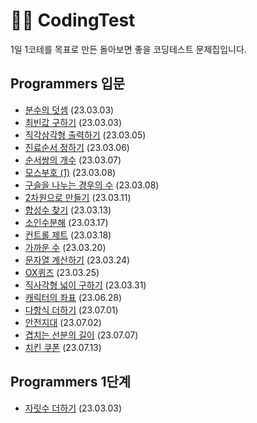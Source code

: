 # 🧑‍💻 CodingTest
1일 1코테를 목표로 만든 돌아보면 좋을 코딩테스트 문제집입니다.

## Programmers 입문
- [분수의 덧셈](Programmers/입문/분수의%20덧셈.md) (23.03.03)
- [최빈값 구하기](Programmers/입문/최빈값%20구하기.md) (23.03.03)
- [직각삼각형 출력하기](Programmers/입문/직각삼각형%20출력하기.md) (23.03.05)
- [진료순서 정하기](Programmers/입문/진료순서%20정하기.md) (23.03.06)
- [순서쌍의 개수](Programmers/입문/순서쌍의%20개수.md) (23.03.07)
- [모스부호 (1)](Programmers/입문/모스부호%20(1).md) (23.03.08)
- [구슬을 나누는 경우의 수](Programmers/입문/구슬을%20나누는%20경우의%20수.md) (23.03.08)
- [2차원으로 만들기](Programmers/입문/2차원으로%20만들기.md) (23.03.11)
- [합성수 찾기](Programmers/입문/합성수%20찾기.md) (23.03.13)
- [소인수분해](Programmers/입문/소인수분해.md) (23.03.17)
- [컨트롤 제트](Programmers/입문/컨트롤%20제트.md) (23.03.18)
- [가까운 수](Programmers/입문/가까운%20수.md) (23.03.20)
- [문자열 계산하기](Programmers/입문/문자열%20계산하기.md) (23.03.24)
- [OX퀴즈](Programmers/입문/OX퀴즈.md) (23.03.25)
- [직사각형 넓이 구하기](Programmers/입문/직사각형%20넓이%20구하기.md) (23.03.31)
- [캐릭터의 좌표](Programmers/입문/캐릭터의%20좌표.md) (23.06.28)
- [다항식 더하기](Programmers/입문/다항식%20더하기.md) (23.07.01)
- [안전지대](Programmers/입문/안전지대.md) (23.07.02)
- [겹치는 선분의 길이](Programmers/입문/겹치는%20선분의%20길이.md) (23.07.07)
- [치킨 쿠폰](Programmers/입문/치킨%20쿠폰.md) (23.07.13)

## Programmers 1단계
- [자릿수 더하기](Programmers/1단계/자릿수%20더하기.md) (23.03.03)
